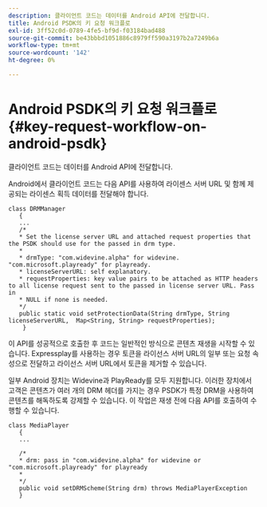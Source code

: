 ```yaml
---
description: 클라이언트 코드는 데이터를 Android API에 전달합니다.
title: Android PSDK의 키 요청 워크플로
exl-id: 3ff52c0d-0789-4fe5-bf9d-f03184bad488
source-git-commit: be43bbbd1051886c8979ff590a3197b2a7249b6a
workflow-type: tm+mt
source-wordcount: '142'
ht-degree: 0%

---
```


# Android PSDK의 키 요청 워크플로{#key-request-workflow-on-android-psdk}

클라이언트 코드는 데이터를 Android API에 전달합니다.

Android에서 클라이언트 코드는 다음 API를 사용하여 라이센스 서버 URL 및 함께 제공되는 라이센스 획득 데이터를 전달해야 합니다.

```
class DRMManager 
   { 
   ... 
   /* 
   * Set the license server URL and attached request properties that the PSDK should use for the passed in drm type.  
   * 
   * drmType: "com.widevine.alpha" for widevine. "com.microsoft.playready" for playready. 
   * licenseServerURL: self explanatory.  
   * requestProperties: key value pairs to be attached as HTTP headers to all license request sent to the passed in license server URL. Pass in 
   * NULL if none is needed.  
   */ 
   public static void setProtectionData(String drmType, String licenseServerURL,  Map<String, String> requestProperties); 
    }
```

이 API를 성공적으로 호출한 후 코드는 일반적인 방식으로 콘텐츠 재생을 시작할 수 있습니다. Expressplay를 사용하는 경우 토큰을 라이선스 서버 URL의 일부 또는 요청 속성으로 전달하고 라이선스 서버 URL에서 토큰을 제거할 수 있습니다.

일부 Android 장치는 Widevine과 PlayReady를 모두 지원합니다. 이러한 장치에서 고객은 콘텐츠가 여러 개의 DRM 헤더를 가지는 경우 PSDK가 특정 DRM을 사용하여 콘텐츠를 해독하도록 강제할 수 있습니다. 이 작업은 재생 전에 다음 API를 호출하여 수행할 수 있습니다.

```
class MediaPlayer 
   { 
   ... 
    
   /* 
   * drm: pass in "com.widevine.alpha" for widevine or "com.microsoft.playready" for playready 
   * 
   */ 
   public void setDRMScheme(String drm) throws MediaPlayerException 
   }
```
